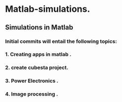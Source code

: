 # Matlab-simulations.
## Simulations in Matlab
### Initial commits  will entail the following topics: 
### 1. Creating apps in matlab .
### 2. create  cubesta project.
### 3. Power Electronics .
### 4. Image processing .
